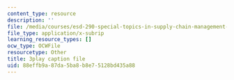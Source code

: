 ```yaml
---
content_type: resource
description: ''
file: /media/courses/esd-290-special-topics-in-supply-chain-management-spring-2005/88effb9a87da5ba8b8e75128bd435a88_pqdN-zGWkfY.vtt
file_type: application/x-subrip
learning_resource_types: []
ocw_type: OCWFile
resourcetype: Other
title: 3play caption file
uid: 88effb9a-87da-5ba8-b8e7-5128bd435a88
---
```

